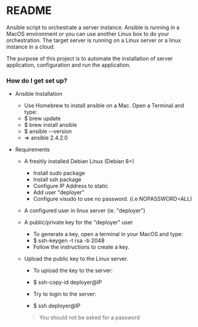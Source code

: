 # README #

Ansible script to orchestrate a server instance. Ansible is running in a
MacOS environment or you can use another Linux box to do your orchestration.
The target server is running on a Linux server or a linux instance in a cloud.

The purpose of this project is to automate the installation of server
application, configuration and run the application.

### How do I get set up? ###

* Ansible Installation

  * Use Homebrew to install ansible on a Mac. Open a Terminal and type:
  * $ brew update
  * $ brew install ansible
  * $ ansible --version
  * =>  ansible 2.4.2.0

* Requirements
  * A freshly installed Debian Linux (Debian 8+)
    * Install sudo package
    * Install ssh package
    * Configure IP Address to static
    * Add user "deployer"
    * Configure visudo to use no password. (i.e NOPASSWORD=ALL)

  * A configured user in linux server (ie. "deployer")

  * A public/private key for the "deployer" user
    * To generate a key, open a terminal in your MacOS and type:
    * $ ssh-keygen -t rsa -b 2048
    * Follow the instructions to create a key.

  * Upload the public key to the Linux server.
    * To upload the key to the server:
    * $ ssh-copy-id deployer@IP

    * Try to login to the server:
    * $ ssh deployer@IP
    > You should not be asked for a password

